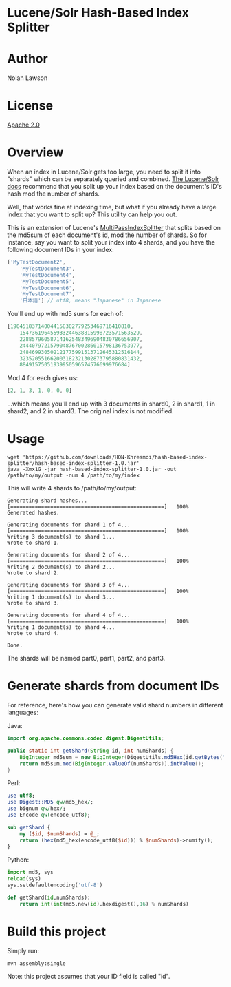 Lucene/Solr Hash-Based Index Splitter
=========

Author
======
Nolan Lawson

License
=======
[Apache 2.0][1]

Overview
========
When an index in Lucene/Solr gets too large, you need to split it into "shards" which can be separately queried and combined. [The Lucene/Solr docs][3] recommend that you split up your index based on the document's ID's hash mod the number of shards.

Well, that works fine at indexing time, but what if you already have a large index that you want to split up?  This utility can help you out.

This is an extension of Lucene's [MultiPassIndexSplitter][2] that splits based on the md5sum of each document's id, mod the number of shards.  So for instance, say you want to split your index into 4 shards, and you have the following document IDs in your index:

```javascript
['MyTestDocument2',
    'MyTestDocument3',
    'MyTestDocument4',
    'MyTestDocument5',
    'MyTestDocument6',
    'MyTestDocument7',
    '日本語'] // utf8, means "Japanese" in Japanese

```

You'll end up with md5 sums for each of:

```javascript
[190451837140044158302779253469716410810,
    154736196455933244638815998723571563529,
    228857960587141625483496904830786656907,
    244407972157904876700286015798136753977,
    248469930502121775991513712645312516144,
    323520551662003182321302873795880831432,
    88491575051939950596574576699976684]
```

Mod 4 for each gives us:

```javascript
[2, 1, 3, 1, 0, 0, 0]
```

...which means you'll end up with 3 documents in shard0, 2 in shard1, 1 in shard2, and 2 in shard3.  The original index is not modified.

Usage
========

```
wget 'https://github.com/downloads/HON-Khresmoi/hash-based-index-splitter/hash-based-index-splitter-1.0.jar'
java -Xmx1G -jar hash-based-index-splitter-1.0.jar -out /path/to/my/output -num 4 /path/to/my/index
```

This will write 4 shards to /path/to/my/output:

```
Generating shard hashes...
[==================================================]   100%
Generated hashes.

Generating documents for shard 1 of 4...
[==================================================]   100%
Writing 3 document(s) to shard 1...
Wrote to shard 1.

Generating documents for shard 2 of 4...
[==================================================]   100%
Writing 2 document(s) to shard 2...
Wrote to shard 2.

Generating documents for shard 3 of 4...
[==================================================]   100%
Writing 1 document(s) to shard 3...
Wrote to shard 3.

Generating documents for shard 4 of 4...
[==================================================]   100%
Writing 1 document(s) to shard 4...
Wrote to shard 4.

Done.

```

The shards will be named part0, part1, part2, and part3.

Generate shards from document IDs
=========

For reference, here's how you can generate valid shard numbers in different languages:

Java:
```java
import org.apache.commons.codec.digest.DigestUtils;

public static int getShard(String id, int numShards) {
    BigInteger md5sum = new BigInteger(DigestUtils.md5Hex(id.getBytes("UTF-8")), 16);
    return md5sum.mod(BigInteger.valueOf(numShards)).intValue();
}
```

Perl:
```perl
use utf8;
use Digest::MD5 qw/md5_hex/;
use bignum qw/hex/;
use Encode qw(encode_utf8);

sub getShard {
    my ($id, $numShards) = @_;
    return (hex(md5_hex(encode_utf8($id))) % $numShards)->numify();
}
```

Python:
```python
import md5, sys
reload(sys)
sys.setdefaultencoding('utf-8')

def getShard(id,numShards):
    return int(int(md5.new(id).hexdigest(),16) % numShards)
```

Build this project
======

Simply run:

```
mvn assembly:single
````

Note: this project assumes that your ID field is called "id".

[1]: http://www.apache.org/licenses/LICENSE-2.0.html
[2]: http://lucene.apache.org/core/old_versioned_docs/versions/3_5_0/api/all/org/apache/lucene/index/MultiPassIndexSplitter.html
[3]: http://wiki.apache.org/solr/DistributedSearch
